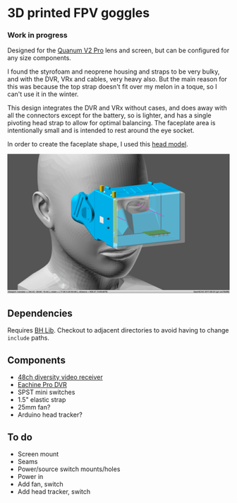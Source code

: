 # 3D printed FPV goggles

### Work in progress

Designed for the [Quanum V2 Pro](https://hobbyking.com/en_us/quanum-diy-fpv-goggle-v2-pro.html) lens and screen, but can be configured for any size components.

I found the styrofoam and neoprene housing and straps to be very bulky, and with the DVR, VRx and cables, very heavy also. But the main reason for this was because the top strap doesn't fit over my melon in a toque, so I can't use it in the winter.

This design integrates the DVR and VRx without cases, and does away with all the connectors except for the battery, so is lighter, and has a single pivoting head strap to allow for optimal balancing. The faceplate area is intentionally small and is intended to rest around the eye socket.

In order to create the faceplate shape, I used this [head model](https://www.thingiverse.com/thing:758647).

![3D printed FPV goggles](https://github.com/brandonhill/FPV-goggles/blob/master/img/render.png)

## Dependencies

Requires [BH Lib](https://github.com/brandonhill/BH-Lib). Checkout to adjacent directories to avoid having to change `include` paths.

## Components

* [48ch diversity video receiver](https://www.banggood.com/Skyzone-RD945-5_8G-48CH-Wireless-FPV-Receiver-p-1046256.html?p=82221313786612015035)
* [Eachine Pro DVR](https://www.banggood.com/Eachine-ProDVR-Pro-DVR-Mini-Video-Audio-Recorder-for-FPV-Multicopters-p-1061196.html?p=82221313786612015035)
* SPST mini switches
* 1.5" elastic strap
* 25mm fan?
* Arduino head tracker?

## To do

* Screen mount
* Seams
* Power/source switch mounts/holes
* Power in
* Add fan, switch
* Add head tracker, switch

